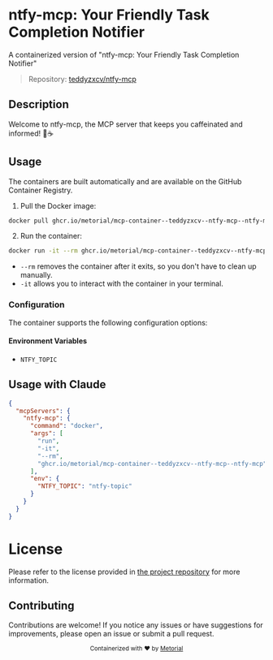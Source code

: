 
# ntfy-mcp: Your Friendly Task Completion Notifier

A containerized version of "ntfy-mcp: Your Friendly Task Completion Notifier"

> Repository: [teddyzxcv/ntfy-mcp](https://github.com/teddyzxcv/ntfy-mcp)

## Description

Welcome to ntfy-mcp, the MCP server that keeps you caffeinated and informed! 🚀☕️


## Usage

The containers are built automatically and are available on the GitHub Container Registry.

1. Pull the Docker image:

```bash
docker pull ghcr.io/metorial/mcp-container--teddyzxcv--ntfy-mcp--ntfy-mcp
```

2. Run the container:

```bash
docker run -it --rm ghcr.io/metorial/mcp-container--teddyzxcv--ntfy-mcp--ntfy-mcp 
```

- `--rm` removes the container after it exits, so you don't have to clean up manually.
- `-it` allows you to interact with the container in your terminal.


### Configuration

The container supports the following configuration options:




#### Environment Variables

- `NTFY_TOPIC`




## Usage with Claude

```json
{
  "mcpServers": {
    "ntfy-mcp": {
      "command": "docker",
      "args": [
        "run",
        "-it",
        "--rm",
        "ghcr.io/metorial/mcp-container--teddyzxcv--ntfy-mcp--ntfy-mcp"
      ],
      "env": {
        "NTFY_TOPIC": "ntfy-topic"
      }
    }
  }
}
```

# License

Please refer to the license provided in [the project repository](https://github.com/teddyzxcv/ntfy-mcp) for more information.

## Contributing

Contributions are welcome! If you notice any issues or have suggestions for improvements, please open an issue or submit a pull request.

<div align="center">
  <sub>Containerized with ❤️ by <a href="https://metorial.com">Metorial</a></sub>
</div>
  